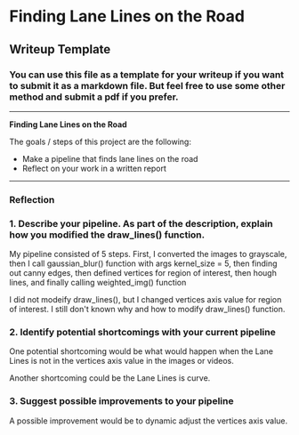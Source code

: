 # **Finding Lane Lines on the Road** 

## Writeup Template

### You can use this file as a template for your writeup if you want to submit it as a markdown file. But feel free to use some other method and submit a pdf if you prefer.

---

**Finding Lane Lines on the Road**

The goals / steps of this project are the following:
* Make a pipeline that finds lane lines on the road
* Reflect on your work in a written report


[//]: # (Image References)

[image1]: ./examples/grayscale.jpg "Grayscale"

---

### Reflection

### 1. Describe your pipeline. As part of the description, explain how you modified the draw_lines() function.

My pipeline consisted of 5 steps. First, I converted the images to grayscale, then I call gaussian_blur() function with args kernel_size = 5, then finding out canny edges, then defined vertices for region of interest, then hough lines, and finally calling weighted_img() function 

I did not modeify draw_lines(), but I changed vertices axis value for region of interest. I still don't known why and how to modify draw_lines() function.


### 2. Identify potential shortcomings with your current pipeline


One potential shortcoming would be what would happen when the Lane Lines is not in the vertices axis value in the images or videos.

Another shortcoming could be the Lane Lines is curve.


### 3. Suggest possible improvements to your pipeline

A possible improvement would be to dynamic adjust the vertices axis value.


